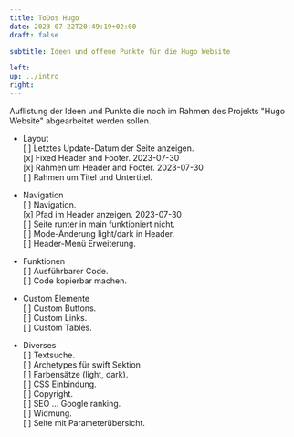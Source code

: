 ```yaml
---
title: ToDos Hugo
date: 2023-07-22T20:49:19+02:00
draft: false

subtitle: Ideen und offene Punkte für die Hugo Website

left: 
up: ../intro
right: 
---
```


Auflistung der Ideen und Punkte die noch im Rahmen des Projekts "Hugo Website" abgearbeitet werden sollen.

* Layout <br>
[ ] Letztes Update-Datum der Seite anzeigen. <br>
[x] Fixed Header and Footer. <span class="csAnnotation">2023-07-30 </span> <br>
[x] Rahmen um Header and Footer. <span class="csAnnotation">2023-07-30 </span> <br>
[ ] Rahmen um Titel und Untertitel. <br>

* Navigation <br>
[ ] Navigation. <br >
[x] Pfad im Header anzeigen. <span class="csAnnotation">2023-07-30 </span> <br>
[ ] Seite runter in main funktioniert nicht. <br>
[ ] Mode-Änderung light/dark in Header. <br>
[ ] Header-Menü Erweiterung. <br>


* Funktionen <br>
[ ] Ausführbarer Code. <br>
[ ] Code kopierbar machen. <br>

* Custom Elemente <br>
[ ] Custom Buttons. <br>
[ ] Custom Links. <br>
[ ] Custom Tables. <br>

* Diverses <br>
[ ] Textsuche. <br>
[ ] Archetypes für swift Sektion<br>
[ ] Farbensätze (light, dark). <br>
[ ] CSS Einbindung. <br>
[ ] Copyright. <br>
[ ] SEO ... Google ranking. <br>
[ ] Widmung. <br>
[ ] Seite mit Parameterübersicht. <br>


<!--
TEMPLATE
* TITLE <br>
[ ] TASK. <br>
&nbsp;&nbsp;&nbsp; COMMENT on task<br>
&nbsp;&nbsp;&nbsp; [ ] SUBTASK <br>
&nbsp;&nbsp;&nbsp;&nbsp;&nbsp;&nbsp;&nbsp; COMMENT on subtask<br>
-->

